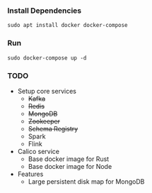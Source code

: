 
### Install Dependencies

```
sudo apt install docker docker-compose

```

### Run
```
sudo docker-compose up -d
```

### TODO

* Setup core services
  * ~~Kafka~~
  * ~~Redis~~
  * ~~MongoDB~~
  * ~~Zookeeper~~
  * ~~Schema Registry~~
  * Spark
  * Flink
* Calico service
  * Base docker image for Rust
  * Base docker image for Node
* Features
  * Large persistent disk map for MongoDB

